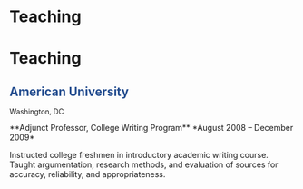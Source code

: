 # Teaching

# Teaching

<h2 style="color:#244d8f;">American University</h2>
<p style="font-size:0.9em; margin-top:-0.2em;">Washington, DC</p>
**Adjunct Professor, College Writing Program**  
*August 2008 – December 2009*  

Instructed college freshmen in introductory academic writing course.  
Taught argumentation, research methods, and evaluation of sources for accuracy, reliability, and appropriateness.
